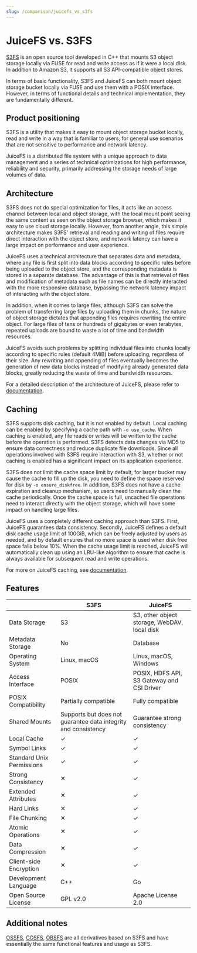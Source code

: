 ```yaml
---
slug: /comparison/juicefs_vs_s3fs
---
```


# JuiceFS vs. S3FS

[S3FS](https://github.com/s3fs-fuse/s3fs-fuse) is an open source tool developed in C++ that mounts S3 object storage locally via FUSE for read and write access as if it were a local disk. In addition to Amazon S3, it supports all S3 API-compatible object stores.

In terms of basic functionality, S3FS and JuiceFS can both mount object storage bucket locally via FUSE and use them with a POSIX interface. However, in terms of functional details and technical implementation, they are fundamentally different.

## Product positioning

S3FS is a utility that makes it easy to mount object storage bucket locally, read and write in a way that is familiar to users, for general use scenarios that are not sensitive to performance and network latency.

JuiceFS is a distributed file system with a unique approach to data management and a series of technical optimizations for high performance, reliability and security, primarily addressing the storage needs of large volumes of data.

## Architecture

S3FS does not do special optimization for files, it acts like an access channel between local and object storage, with the local mount point seeing the same content as seen on the object storage browser, which makes it easy to use cloud storage locally. However, from another angle, this simple architecture makes S3FS' retrieval and reading and writing of files require direct interaction with the object store, and network latency can have a large impact on performance and user experience.

JuiceFS uses a technical architecture that separates data and metadata, where any file is first split into data blocks according to specific rules before being uploaded to the object store, and the corresponding metadata is stored in a separate database. The advantage of this is that retrieval of files and modification of metadata such as file names can be directly interacted with the more responsive database, bypassing the network latency impact of interacting with the object store.

In addition, when it comes to large files, although S3FS can solve the problem of transferring large files by uploading them in chunks, the nature of object storage dictates that appending files requires rewriting the entire object. For large files of tens or hundreds of gigabytes or even terabytes, repeated uploads are bound to waste a lot of time and bandwidth resources.

JuiceFS avoids such problems by splitting individual files into chunks locally according to specific rules (default 4MiB) before uploading, regardless of their size. Any rewriting and appending of files eventually becomes the generation of new data blocks instead of modifying already generated data blocks, greatly reducing the waste of time and bandwidth resources.

For a detailed description of the architecture of JuiceFS, please refer to [documentation](../../introduction/architecture.md).

## Caching

S3FS supports disk caching, but it is not enabled by default. Local caching can be enabled by specifying a cache path with `-o use_cache`. When caching is enabled, any file reads or writes will be written to the cache before the operation is performed. S3FS detects data changes via MD5 to ensure data correctness and reduce duplicate file downloads. Since all operations involved with S3FS require interaction with S3, whether or not caching is enabled has a significant impact on its application experience.

S3FS does not limit the cache space limit by default, for larger bucket may cause the cache to fill up the disk, you need to define the space reserved for disk by `-o ensure_diskfree`. In addition, S3FS does not have a cache expiration and cleanup mechanism, so users need to manually clean the cache periodically. Once the cache space is full, uncached file operations need to interact directly with the object storage, which will have some impact on handling large files.

JuiceFS uses a completely different caching approach than S3FS. First, JuiceFS guarantees data consistency. Secondly, JuiceFS defines a default disk cache usage limit of 100GiB, which can be freely adjusted by users as needed, and by default ensures that no more space is used when disk free space falls below 10%. When the cache usage limit is reached, JuiceFS will automatically clean up using an LRU-like algorithm to ensure that cache is always available for subsequent read and write operations.

For more on JuiceFS caching, see [documentation](../../guide/cache_management.md).

## Features

|                           | S3FS                                                           | JuiceFS                                      |
|---------------------------|----------------------------------------------------------------|----------------------------------------------|
| Data Storage              | S3                                                             | S3, other object storage, WebDAV, local disk |
| Metadata Storage          | No                                                             | Database                                     |
| Operating System          | Linux, macOS                                                   | Linux, macOS, Windows                        |
| Access Interface          | POSIX                                                          | POSIX, HDFS API, S3 Gateway and CSI Driver   |
| POSIX Compatibility       | Partially compatible                                           | Fully compatible                             |
| Shared Mounts             | Supports but does not guarantee data integrity and consistency | Guarantee strong consistency                 |
| Local Cache               | ✓                                                              | ✓                                            |
| Symbol Links              | ✓                                                              | ✓                                            |
| Standard Unix Permissions | ✓                                                              | ✓                                            |
| Strong Consistency        | ✕                                                              | ✓                                            |
| Extended Attributes       | ✕                                                              | ✓                                            |
| Hard Links                | ✕                                                              | ✓                                            |
| File Chunking             | ✕                                                              | ✓                                            |
| Atomic Operations         | ✕                                                              | ✓                                            |
| Data Compression          | ✕                                                              | ✓                                            |
| Client-side Encryption    | ✕                                                              | ✓                                            |
| Development Language      | C++                                                            | Go                                           |
| Open Source License       | GPL v2.0                                                       | Apache License 2.0                           |

## Additional notes

[OSSFS](https://github.com/aliyun/ossfs), [COSFS](https://github.com/tencentyun/cosfs), [OBSFS](https://github.com/huaweicloud/huaweicloud-obs-obsfs) are all derivatives based on S3FS and have essentially the same functional features and usage as S3FS.
